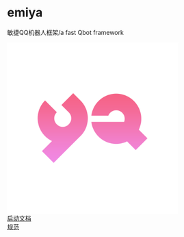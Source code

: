 # emiya
敏捷QQ机器人框架/a fast Qbot framework

<img src="YA.png" width = "400"  alt="logo" align="middle" />\
[启动文档](/docs/启动文档.md)\
[规范](/docs/规范.md)
